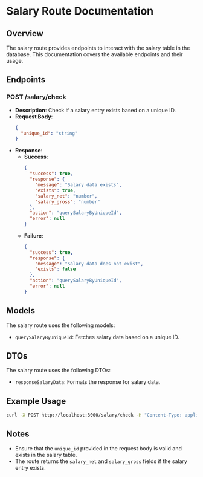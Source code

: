# Salary Route Documentation

## Overview
The salary route provides endpoints to interact with the salary table in the database. This documentation covers the available endpoints and their usage.

## Endpoints

### POST /salary/check
- **Description**: Check if a salary entry exists based on a unique ID.
- **Request Body**:
  ```json
  {
    "unique_id": "string"
  }
  ```
- **Response**:
  - **Success**:
    ```json
    {
      "success": true,
      "response": {
        "message": "Salary data exists",
        "exists": true,
        "salary_net": "number",
        "salary_gross": "number"
      },
      "action": "querySalaryByUniqueId",
      "error": null
    }
    ```
  - **Failure**:
    ```json
    {
      "success": true,
      "response": {
        "message": "Salary data does not exist",
        "exists": false
      },
      "action": "querySalaryByUniqueId",
      "error": null
    }
    ```

## Models
The salary route uses the following models:
- `querySalaryByUniqueId`: Fetches salary data based on a unique ID.

## DTOs
The salary route uses the following DTOs:
- `responseSalaryData`: Formats the response for salary data.

## Example Usage
```bash
curl -X POST http://localhost:3000/salary/check -H "Content-Type: application/json" -d '{"unique_id": "12345"}'
```

## Notes
- Ensure that the `unique_id` provided in the request body is valid and exists in the salary table.
- The route returns the `salary_net` and `salary_gross` fields if the salary entry exists.
